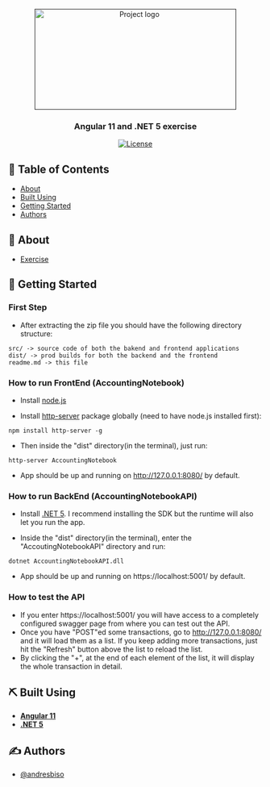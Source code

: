 <p align="center">
  <a href="" rel="noopener">
 <img width=400px height=200px src="https://encrypted-tbn0.gstatic.com/images?q=tbn:ANd9GcTy0fsUAcKNJtiOgb3go_PGc6H_Pxv18u9v3A&usqp=CAU" alt="Project logo"></a>
</p>

<h3 align="center">Angular 11 and .NET 5 exercise</h3>

<div align="center">

  [![License](https://img.shields.io/github/license/andresbiso/AccountingNotebook)](/LICENSE)

</div>


## 📝 Table of Contents
- [About](#about)
- [Built Using](#built_using)
- [Getting Started](#getting_started)
- [Authors](#authors)

## 🧐 About <a name = "about"></a>
- [Exercise](https://github.com/andresbiso/AccountingNotebook/blob/main/exercise.md)

## 🏁 Getting Started <a name = "getting_started"></a>
### First Step
- After extracting the zip file you should have the following directory structure:
```
src/ -> source code of both the bakend and frontend applications
dist/ -> prod builds for both the backend and the frontend
readme.md -> this file
```
### How to run FrontEnd (AccountingNotebook)

- Install [node.js](https://nodejs.org/en/)

- Install [http-server](https://github.com/http-party/http-server) package globally (need to have node.js installed first):

```
npm install http-server -g
```

- Then inside the "dist" directory(in the terminal), just run:

```
http-server AccountingNotebook
```

- App should be up and running on http://127.0.0.1:8080/ by default.

### How to run BackEnd (AccountingNotebookAPI)

- Install [.NET 5](https://dotnet.microsoft.com/download/dotnet/5.0). I recommend installing the SDK but the runtime will also let you run the app.

- Inside the "dist" directory(in the terminal), enter the "AccoutingNotebookAPI" directory and run:
```
dotnet AccountingNotebookAPI.dll
```

- App should be up and running on https://localhost:5001/ by default.

### How to test the API

- If you enter https://localhost:5001/ you will have access to a completely configured swagger page from where you can test out the API.
- Once you have "POST"ed some transactions, go to http://127.0.0.1:8080/ and it will load them as a list. If you keep adding more transactions, just hit the "Refresh" button above the list to reload the list.
- By clicking the "+", at the end of each element of the list, it will display the whole transaction in detail.

## ⛏️ Built Using <a name = "built_using"></a>
- [**Angular 11**](https://angular.io/)
- [**.NET 5**](https://dotnet.microsoft.com/download/dotnet/5.0)

## ✍️ Authors <a name = "authors"></a>
- [@andresbiso](https://github.com/andresbiso)

